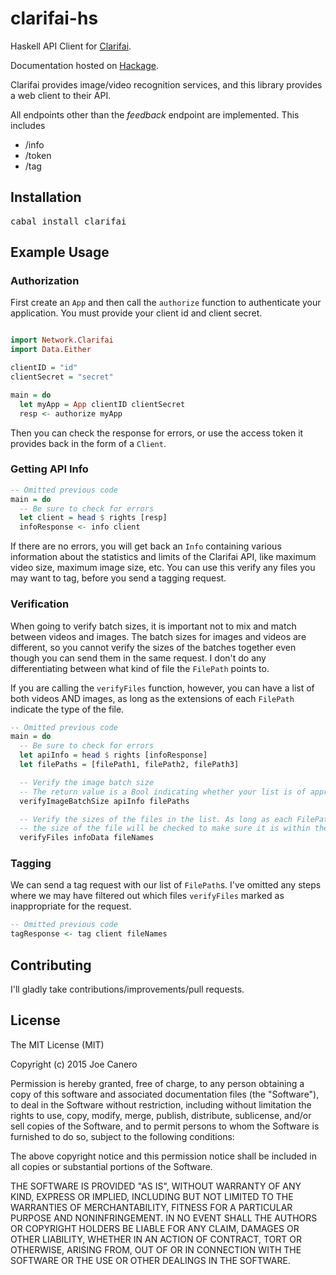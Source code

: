 # clarifai-hs
Haskell API Client for <a href="http://www.clarifai.com">Clarifai</a>.

Documentation hosted on <a href="https://hackage.haskell.org/package/clarifai">Hackage</a>.

Clarifai provides image/video recognition services, and this library provides
a web client to their API.

All endpoints other than the <em>feedback</em> endpoint are implemented. This includes
  - /info
  - /token
  - /tag

## Installation

<pre>cabal install clarifai</pre>

## Example Usage

### Authorization
First create an ```App``` and then call the ```authorize``` function to authenticate your application. You must provide your client id and client secret.
```haskell

import Network.Clarifai
import Data.Either

clientID = "id"
clientSecret = "secret"

main = do
  let myApp = App clientID clientSecret
  resp <- authorize myApp

```
Then you can check the response for errors, or use the access token it provides back in the form of a ```Client```.

### Getting API Info
```haskell
-- Omitted previous code
main = do
  -- Be sure to check for errors
  let client = head $ rights [resp]
  infoResponse <- info client
```

If there are no errors, you will get back an ```Info``` containing various information about the statistics and limits of the Clarifai API, like maximum video size, maximum image size, etc. You can use this verify any files you may want to tag, before you send a tagging request.

### Verification
When going to verify batch sizes, it is important not to mix and match between videos and images. The batch sizes for images and videos are different, so you cannot verify the sizes of the batches together even though you can send them in the same request. I don't do any differentiating between what kind of file the ```FilePath``` points to.

If you are calling the ```verifyFiles``` function, however, you can have a list of both videos AND images, as long as the extensions of each ```FilePath``` indicate the type of the file.
```haskell
-- Omitted previous code
main = do
  -- Be sure to check for errors
  let apiInfo = head $ rights [infoResponse]
  let filePaths = [filePath1, filePath2, filePath3]

  -- Verify the image batch size
  -- The return value is a Bool indicating whether your list is of appropriate size for the API.
  verifyImageBatchSize apiInfo filePaths

  -- Verify the sizes of the files in the list. As long as each FilePath indicates whether the file is a video or an image,
  -- the size of the file will be checked to make sure it is within the appropriate bounds according to the API Info.
  verifyFiles infoData fileNames
```

### Tagging
We can send a tag request with our list of ```FilePath```s. I've omitted any steps where we may have filtered out which files
```verifyFiles``` marked as inappropriate for the request.
```haskell
-- Omitted previous code
tagResponse <- tag client fileNames
```

## Contributing
I'll gladly take contributions/improvements/pull requests.

## License
The MIT License (MIT)

Copyright (c) 2015 Joe Canero

Permission is hereby granted, free of charge, to any person obtaining a copy
of this software and associated documentation files (the "Software"), to deal
in the Software without restriction, including without limitation the rights
to use, copy, modify, merge, publish, distribute, sublicense, and/or sell
copies of the Software, and to permit persons to whom the Software is
furnished to do so, subject to the following conditions:

The above copyright notice and this permission notice shall be included in all
copies or substantial portions of the Software.

THE SOFTWARE IS PROVIDED "AS IS", WITHOUT WARRANTY OF ANY KIND, EXPRESS OR
IMPLIED, INCLUDING BUT NOT LIMITED TO THE WARRANTIES OF MERCHANTABILITY,
FITNESS FOR A PARTICULAR PURPOSE AND NONINFRINGEMENT. IN NO EVENT SHALL THE
AUTHORS OR COPYRIGHT HOLDERS BE LIABLE FOR ANY CLAIM, DAMAGES OR OTHER
LIABILITY, WHETHER IN AN ACTION OF CONTRACT, TORT OR OTHERWISE, ARISING FROM,
OUT OF OR IN CONNECTION WITH THE SOFTWARE OR THE USE OR OTHER DEALINGS IN THE
SOFTWARE.
